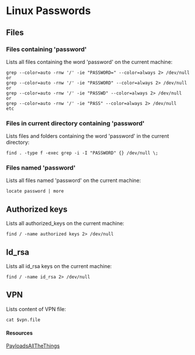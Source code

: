 # Linux Passwords

## Files

### Files containing 'password'

Lists all files containing the word 'password' on the current machine:

```
grep --color=auto -rnw '/' -ie "PASSWORD=" --color=always 2> /dev/null
or
grep --color=auto -rnw '/' -ie "PASSWORD" --color=always 2> /dev/null
or
grep --color=auto -rnw '/' -ie "PASSWD" --color=always 2> /dev/null
or
grep --color=auto -rnw '/' -ie "PASS" --color=always 2> /dev/null
etc
```

### Files in current directory containing 'password'

Lists files and folders containing the word 'password' in the current directory:

```
find . -type f -exec grep -i -I "PASSWORD" {} /dev/null \;
```

### Files named 'password'

Lists all files named 'password' on the current machine:

```
locate password | more
```

## Authorized keys

Lists all authorized\_keys on the current machine:

```
find / -name authorized keys 2> /dev/null
```

## Id\_rsa

Lists all id\_rsa keys on the current machine:

```
find / -name id_rsa 2> /dev/null
```

## VPN

Lists content of VPN file:

```
cat $vpn.file
```

#### Resources

[PayloadsAllTheThings](https://github.com/swisskyrepo/PayloadsAllTheThings/blob/master/Methodology%20and%20Resources/Linux%20-%20Privilege%20Escalation.md#looting-for-passwords)

